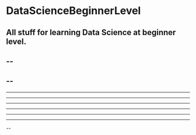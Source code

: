 # DataScienceBeginnerLevel
All stuff for learning Data Science at beginner level.
--
--
----
--
----
------
----
--------
----
--------
------
--
